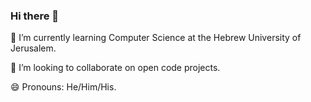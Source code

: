 ### Hi there 👋

🌱 I’m currently learning Computer Science at the Hebrew University of Jerusalem.

👯 I’m looking to collaborate on open code projects.

😄 Pronouns: He/Him/His.

